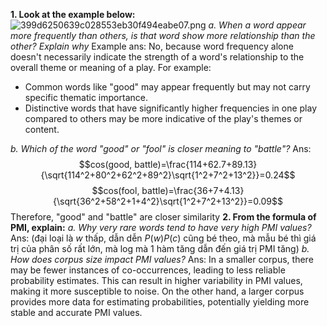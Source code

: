 **1. Look at the example below:**
![399d6250639c028553eb30f494eabe07.png](../_resources/399d6250639c028553eb30f494eabe07.png)
*a. When a word appear more frequently than others, is that word show more relationship than the other? Explain why*
Example ans: 
No, because word frequency alone doesn't necessarily indicate the strength of a word's relationship to the overall theme or meaning of a play. For example:
* Common words like "good" may appear frequently but may not carry specific thematic importance.
* Distinctive words that have significantly higher frequencies in one play compared to others may be more indicative of the play's themes or content.

*b. Which of the word "good" or "fool" is closer meaning to "battle"?*
Ans:
$$cos(good, battle)=\frac{114+62.7+89.13}{\sqrt{114^2+80^2+62^2+89^2}\sqrt{1^2+7^2+13^2}}=0.24$$
$$cos(fool, battle)=\frac{36+7+4.13}{\sqrt{36^2+58^2+1+4^2}\sqrt{1^2+7^2+13^2}}=0.09$$
Therefore, "good" and "battle" are closer similarity
**2. From the formula of PMI, explain:**
*a. Why very rare words tend to have very high PMI values?*
Ans: (đại loại là $w$ thấp, dẫn dễn $P(w)P(c)$ cũng bé theo, mà mẫu bé thì giá trị của phân số rất lớn, mà log mà 1 hàm tăng dẫn đến giá trị PMI tăng)
*b. How does corpus size impact PMI values?*
Ans:  In a smaller corpus, there may be fewer instances of co-occurrences, leading to less reliable probability estimates. This can result in higher variability in PMI values, making it more susceptible to noise. On the other hand, a larger corpus provides more data for estimating probabilities, potentially yielding more stable and accurate PMI values. 
